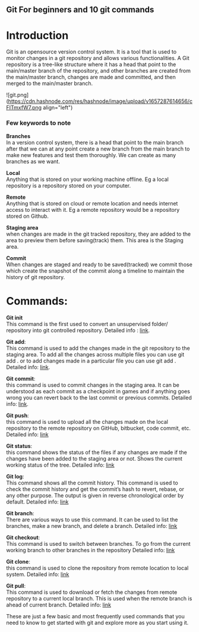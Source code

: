 ## Git  For beginners and 10 git commands

# Introduction
Git is an opensource version control system. It is a tool that is used to monitor changes in a git repository and allows various functionalities.
A Git repository is a tree-like structure where it has a head that point to the main/master branch of the repository, and other branches are created from the main/master branch, changes are made and committed, and then merged to the main/master branch.

![git.png](https://cdn.hashnode.com/res/hashnode/image/upload/v1657287614656/cFITmxfW7.png align="left")

### Few keywords to note

**Branches**<br/>
 In a version control system, there is a head that point to the main branch after that we can at any point create a new branch from the main branch to make new features and test them thoroughly. We can create as many branches as we want.

**Local** <br/>
Anything that is stored on your working machine offline. Eg a local repository is a repository stored on your computer.

**Remote**<br/>
Anything that is stored on cloud or remote location and needs internet access to interact with it. Eg a remote repository would be a repository stored on Github.

**Staging area**<br/>
when changes are made in the git tracked repository, they are added to the area to preview them before saving(track) them. This area is the Staging area.

**Commit**<br/>
When changes are staged and ready to be saved(tracked) we commit those which create the snapshot of the commit along a timeline to maintain the history of git repository.

# Commands:

**Git init** <br/>
This command is the first used to convert an unsupervised folder/ repository into git controlled repository. 
Detailed info : [link](https://git-scm.com/docs/git-init).

**Git add**: <br/>
This command is used to add the changes made in the git repository to the staging area. To add all the changes across multiple files you can use git add . or to add changes made in a particular file you can use git add <file name>. 
Detailed info: [link](https://git-scm.com/docs/git-add).

**Git commit**: <br/>
this command is used to commit changes in the staging area. It can be understood as each commit as a checkpoint in games and if anything goes wrong you can revert back to the last commit or previous commits.
Detailed info: [link](https://git-scm.com/docs/git-commit).

**Git push**: <br/>
this command is used to upload all the changes made on the local repository to the remote repository on GitHub, bitbucket, code commit, etc.
Detailed info: [link](https://git-scm.com/docs/git-push)

**Git status**: <br/>
this command shows the status of the files if any changes are made if the changes have been added to the staging area or not. Shows the current working status of the tree.
Detailed info: [link](https://git-scm.com/docs/git-status)

**Git log**: <br/>
This command shows all the commit history. This command is used to check the commit history and get the commit’s hash to revert, rebase, or any other purpose. The output is given in reverse chronological order by default.
Detailed info: [link](https://git-scm.com/docs/git-log)

**Git branch**: <br/>
There are various ways to use this command. It can be used to list the branches, make a new branch, and delete a branch.
Detailed info: [link](https://git-scm.com/docs/git-branch)

**Git checkout**: <br/>
This command is used to switch between branches. To go from the current working branch to other branches in the repository
Detailed info: [link](https://git-scm.com/docs/git-checkout)

**Git clone**: <br/>
this command is used to clone the repository from remote location to local system.
Detailed info: [link](https://git-scm.com/docs/git-clone)

**Git pull**: <br/>
This command is used to download or fetch the changes from remote repository to a current local branch. This is used when the remote branch is ahead of current branch.
Detailed info: [link](https://git-scm.com/docs/git-pull)

These are just a few basic and most frequently used commands that you need to know to get started with git and explore more as you start using it.
